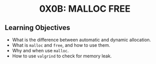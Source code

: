 <h1 align="center">0X0B: MALLOC FREE</h1>

<h2>Learning Objectives</h2>
<ul>
  <li>What is the difference between automatic and dynamic allocation.</li>
  <li>What is <code>malloc</code> and <code>free</code>, and how to use them.</li>
  <li>Why and when use <code>malloc</code>.</li>
  <li>How to use <code>valgrind</code> to check for memory leak.</li>
</ul>
